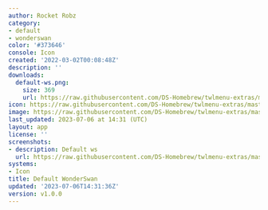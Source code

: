 ```yaml
---
author: Rocket Robz
category:
- default
- wonderswan
color: '#373646'
console: Icon
created: '2022-03-02T00:08:48Z'
description: ''
downloads:
  default-ws.png:
    size: 369
    url: https://raw.githubusercontent.com/DS-Homebrew/twlmenu-extras/master/_nds/TWiLightMenu/icons/default-ws.png
icon: https://raw.githubusercontent.com/DS-Homebrew/twlmenu-extras/master/_nds/TWiLightMenu/icons/default-ws.png
image: https://raw.githubusercontent.com/DS-Homebrew/twlmenu-extras/master/_nds/TWiLightMenu/icons/default-ws.png
last_updated: 2023-07-06 at 14:31 (UTC)
layout: app
license: ''
screenshots:
- description: Default ws
  url: https://raw.githubusercontent.com/DS-Homebrew/twlmenu-extras/master/_nds/TWiLightMenu/icons/default-ws.png
systems:
- Icon
title: Default WonderSwan
updated: '2023-07-06T14:31:36Z'
version: v1.0.0
---
```

